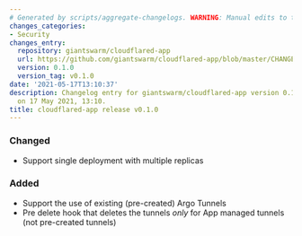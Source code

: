 ```yaml
---
# Generated by scripts/aggregate-changelogs. WARNING: Manual edits to this files will be overwritten.
changes_categories:
- Security
changes_entry:
  repository: giantswarm/cloudflared-app
  url: https://github.com/giantswarm/cloudflared-app/blob/master/CHANGELOG.md#010---2021-05-17
  version: 0.1.0
  version_tag: v0.1.0
date: '2021-05-17T13:10:37'
description: Changelog entry for giantswarm/cloudflared-app version 0.1.0, published
  on 17 May 2021, 13:10.
title: cloudflared-app release v0.1.0
---
```


### Changed
- Support single deployment with multiple replicas
### Added
- Support the use of existing (pre-created) Argo Tunnels
- Pre delete hook that deletes the tunnels *only* for App managed tunnels (not pre-created tunnels)
